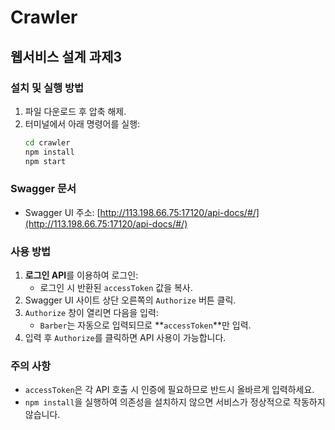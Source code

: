 # Crawler

## 웹서비스 설계 과제3

### 설치 및 실행 방법

1. 파일 다운로드 후 압축 해제.
2. 터미널에서 아래 명령어를 실행:
   ```bash
   cd crawler
   npm install
   npm start
   ```

### Swagger 문서

- Swagger UI 주소: [http://113.198.66.75:17120/api-docs/#/](http://113.198.66.75:17120/api-docs/#/)

### 사용 방법

1. **로그인 API**를 이용하여 로그인:
   - 로그인 시 반환된 `accessToken` 값을 복사.
2. Swagger UI 사이트 상단 오른쪽의 `Authorize` 버튼 클릭.
3. `Authorize` 창이 열리면 다음을 입력:
   - `Barber`는 자동으로 입력되므로 **`accessToken`**만 입력.
4. 입력 후 `Authorize`를 클릭하면 API 사용이 가능합니다.

### 주의 사항

- `accessToken`은 각 API 호출 시 인증에 필요하므로 반드시 올바르게 입력하세요.
- `npm install`을 실행하여 의존성을 설치하지 않으면 서비스가 정상적으로 작동하지 않습니다.
